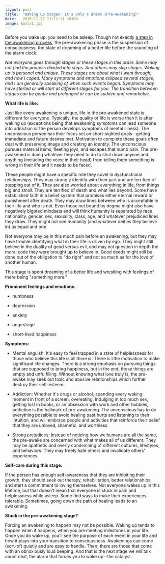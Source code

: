 ```yaml
---
layout: post
title:  "Waking Up Stages: It's Only a Dream (Pre-Awakening)"
date:   2016-11-22 11:11:11 +0100
image: koala1.jpg
---
```


Before you wake up, you need to be asleep. Though not exactly [a step in the awakening process](https://accidentally-awake.com/2016-11/waking-up), the pre-awakening phase is the suspension of consciousness, the state of dreaming of a better life before the sounding of the alarm clock.

*Not everyone goes through stages or these stages in this order. Some may not find the process divided into steps. And others may skip stages. Waking up is personal and unique. These stages are about what I went through, and how I coped. Many symptoms and emotions eclipsed several stages, and I am generally speaking of when such events began. Symptoms may have started or will start at different stages for you. The transition between stages can be gentle and prolonged or can be sudden and remarkable.*

**What life is like:**

Just like every awakening is unique, life in the pre-awakened state is different for everyone. Typically, the quality of life is worse than it is after waking up (exceptions being that awakening symptoms can lead someone into addiction or the person develops symptoms of mental illness). The unconscious person has their focus set on short-sighted goals--getting immediate and future desires met. Motivation to complete these goals often deal with preserving image and creating an identity. The unconscious pursues material items, fleeting joys, and escapes that numb pain. The pre-awakened is doing whatever they need to do to shut down anyone and anything (including the voice in their head) from telling them something is wrong in their life and it needs to be faced.

These people might have a specific role they covet in dysfunctional relationships. They may strongly identify with their part and are terrified of stepping out of it. They are also worried about everything in life, from things big and small. They are terrified of death and what lies beyond. Some have established faith in a belief system that promises either eternal reward or punishment after death. They may draw lines between who is acceptable in their life and who is not. Even those not bound by dogma might also have negatively bigoted mindsets and will think humanity is separated by race, nationality, gender, sex, sexuality, class, age, and whatever prejudiced lines they draw. They might not see humanity (and whatever deities they believe in) as equal and one.

Not everyone may be in this much pain before an awakening, but they may have trouble identifying what in their life is driven by ego. They might still believe in the duality of good versus evil, and may not question in depth the moral code they were brought up to believe in. Good deeds might still be done out of the obligation to "do right" and not so much as for the love of another human.

This stage is spent dreaming of a better life and wrestling with feelings of there being "something more."

**Prominent feelings and emotions:**

- numbness

- depression

- anxiety

- anger/rage

- short-lived happiness

**Symptoms:**

- Mental anguish: It's easy to feel trapped in a state of helplessness for those who believe this life is all there is. There is little motivation to make significant life changes. There is a strong emphasis on pursuing things that are supposed to bring happiness, but in the end, those things are empty and unfulfilling. Without knowing what love truly is, the pre-awake may seek out toxic and abusive relationships which further destroy their self-esteem.

- Addiction: Whether it's drugs or alcohol, spending every waking moment in front of a screen, overeating, indulging in too much sex, getting lost in books, or an obsession with work and other hobbies, addiction is the hallmark of pre-awakening. The unconscious has to do everything possible to avoid healing past hurts and listening to their intuition, and will embrace people and activities that reinforce their belief that they are unloved, shameful, and worthless.

- Strong prejudices: Instead of noticing how we humans are all the same, the pre-awake are concerned with what makes all of us different. They may be apathetic and overly condemning of different cultures, lifestyles, and behaviors. They may freely hate others and invalidate others' experiences.

**Self-care during this stage:**

If the person has enough self-awareness that they are inhibiting their growth, they should seek out therapy, rehabilitation, better relationships, and start a commitment to loving themselves. Not everyone wakes up in this lifetime, but that doesn't mean that everyone is stuck in pain and helplessness while asleep. Some find ways to make their experiences tolerable. Sometimes, going down the path of healing leads to an awakening.

**Stuck in the pre-awakening stage?**

Forcing an awakening to happen may not be possible. Waking up tends to happen when it happens, when you are meeting milestones in your life. Once you do wake up, you'll see the purpose of each event in your life and how it plays into your transition to consciousness. Awakenings can come (sort-of) quietly and are easy to handle. Then, there are those that come with an obnoxiously loud beeping. And that is the next stage we will talk about next, the alarm that forces you to wake up--the catalyst.
